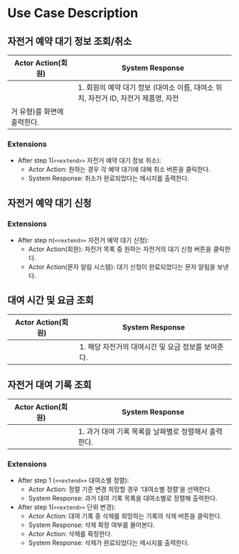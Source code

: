 # Use Case Description

## 자전거 예약 대기 정보 조회/취소

| Actor Action(회원)          | System Response                                                                    |
| --------------------------- | ---------------------------------------------------------------------------------- |
|                             | 1. 회원의 예약 대기 정보 (대여소 이름, 대여소 위치, 자전거 ID, 자전거 제품명, 자전 |
| 거 유형)를 화면에 출력한다. |

### Extensions

- After step 1(`<<extend>>` 자전거 예약 대기 정보 취소):
  - Actor Action: 원하는 경우 각 예약 대기에 대해 취소 버튼을 클릭한다.
  - System Response: 취소가 완료되었다는 메시지를 출력한다.

## 자전거 예약 대기 신청

### Extensions

- After step n(`<<extend>>` 자전거 예약 대기 신청):
  - Actor Action(회원): 자전거 목록 중 원하는 자전거의 대기 신청 버튼을 클릭한다.
  - Actor Action(문자 알림 시스템): 대기 신청이 완료되었다는 문자 알림을 보낸다.

## 대여 시간 및 요금 조회

| Actor Action(회원) | System Response                                    |
| ------------------ | -------------------------------------------------- |
|                    | 1. 해당 자전거의 대여시간 및 요금 정보를 보여준다. |

## 자전거 대여 기록 조회

| Actor Action(회원) | System Response                                      |
| ------------------ | ---------------------------------------------------- |
|                    | 1. 과거 대여 기록 목록을 날짜별로 정렬해서 출력한다. |

### Extensions

- After step 1 (`<<extend>>` 대여소별 정렬):
  - Actor Action: 정렬 기준 변경 희망할 경우 ‘대여소별 정렬’을 선택한다.
  - System Response: 과거 대여 기록 목록을 대여소별로 정렬해 출력한다.
- After step 1(`<<extend>>` 단위 변경):
  - Actor Action: 대여 기록 중 삭제를 희망하는 기록의 삭제 버튼을 클릭한다.
  - System Response: 삭제 확정 여부를 물어본다.
  - Actor Action: 삭제를 확정한다.
  - System Response: 삭제가 완료되었다는 메시지를 출력한다.
